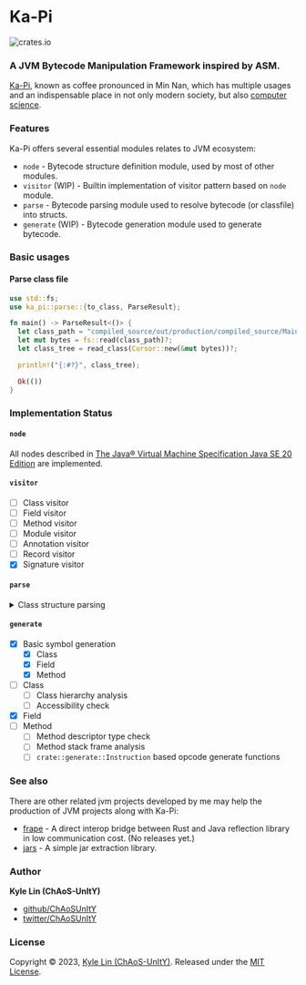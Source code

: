 # Ka-Pi

![crates.io](https://img.shields.io/crates/v/ka-pi.svg)

### A JVM Bytecode Manipulation Framework inspired by ASM.

[Ka-Pi](https://en.wiktionary.org/wiki/ka-pi), known as coffee 
pronounced in Min Nan, which has multiple usages and an indispensable
place in not only modern society, but also [computer science](https://en.wikipedia.org/wiki/Java_(programming_language)).

### Features

Ka-Pi offers several essential modules relates to JVM ecosystem:

- `node` - Bytecode structure definition module, used by most of other modules.
- `visitor` (WIP) - Builtin implementation of visitor pattern based on `node` module.
- `parse` - Bytecode parsing module used to resolve bytecode (or classfile) into structs.
- `generate` (WIP) - Bytecode generation module used to generate bytecode.

### Basic usages

#### Parse class file

```rust
use std::fs;
use ka_pi::parse::{to_class, ParseResult};

fn main() -> ParseResult<()> {
  let class_path = "compiled_source/out/production/compiled_source/Main.class";
  let mut bytes = fs::read(class_path)?;
  let class_tree = read_class(Cursor::new(&mut bytes))?;

  println!("{:#?}", class_tree);

  Ok(())
}
```

### Implementation Status

#### `node` 
All nodes described in [The Java® Virtual Machine Specification Java SE 20 Edition](https://docs.oracle.com/javase/specs/jvms/se20/jvms20.pdf)
are implemented.

#### `visitor`
- [ ] Class visitor
- [ ] Field visitor
- [ ] Method visitor
- [ ] Module visitor
- [ ] Annotation visitor
- [ ] Record visitor
- [x] Signature visitor

#### `parse`
<details>
    <summary> Class structure parsing </summary>

- [x] Magic Number (0xCAFEBABE)
- [x] Constant Pool
  - [x] Utf8
  - [x] Integer
  - [x] Float
  - [x] Long
  - [x] Double
  - [x] Class
  - [x] String
  - [x] Fieldref
  - [x] Methodref
  - [x] InterfaceMethodref
  - [x] NameAndType
  - [x] MethodHandle
  - [x] MethodType
  - [x] InvokeDynamic
- [x] Access Flags (Class)
- [x] This Class
- [x] Super Class
- [x] Interfaces
- [x] Field
  - [x] Access Flags (Field)
  - [x] Name Index
  - [x] Descriptor Index
  - [x] Attributes (See Class#Attributes)
- [x] Method
  - [x] Access Flags (Method)
  - [x] Name Index
  - [x] Descriptor Index
  - [x] Attributes (See Class#Attributes)
- [x] Attributes
  - [x] Attribute Info
    - [x] Critical for JVM
      - [x] ConstantValue
      - [x] Code
      - [x] StackMapTable
      - [x] BootstrapMethods
      - [x] NestHost
      - [x] NestMembers
      - [x] PermittedSubclasses
    - [x] Critical for Java SE
      - [x] Exceptions
      - [x] InnerClasses
      - [x] EnclosingMethod
      - [x] Synthetic
      - [x] Signature
      - [x] Record
      - [x] SourceFile
      - [x] LineNumberTable
      - [x] LocalVariableTable
      - [x] LocalVariableTypeTable
    - [x] Not critical
      - [x] SourceDebugExtension
      - [x] Deprecated
      - [x] RuntimeVisibleAnnotations
      - [x] RuntimeInvisibleAnnotations
      - [x] RuntimeVisibleParameterAnnotations
      - [x] RuntimeInvisibleParameterAnnotations
      - [x] RuntimeVisibleTypeAnnotations
      - [x] RuntimeInvisibleTypeAnnotations
      - [x] AnnotationDefault
      - [x] MethodParameters
      - [x] Module
      - [x] ModulePackages
      - [x] ModuleMainClass
    - [x] Custom Attribute (Not described in specification)
</details>

#### `generate`

- [x] Basic symbol generation
  - [x] Class
  - [x] Field
  - [x] Method
- [ ] Class
  - [ ] Class hierarchy analysis
  - [ ] Accessibility check
- [x] Field
- [ ] Method
  - [ ] Method descriptor type check
  - [ ] Method stack frame analysis
  - [ ] `crate::generate::Instruction` based opcode generate functions

### See also

There are other related jvm projects developed by me may help the production of JVM projects along with Ka-Pi:
- [frape](https://github.com/ChAoSUnItY/frape) - A direct interop bridge between Rust and Java reflection library in low 
  communication cost. (No releases yet.)
- [jars](https://github.com/ChAoSUnItY/jars) - A simple jar extraction library.

### Author

**Kyle Lin (ChAoS-UnItY)**

* [github/ChAoSUnItY](https://github.com/ChAoSUnItY)
* [twitter/ChAoSUnItY](https://twitter.com/ChAoSUnItY_)

### License

Copyright © 2023, [Kyle Lin (ChAoS-UnItY)](https://github.com/ChAoSUnItY).
Released under the [MIT License](LICENSE).
